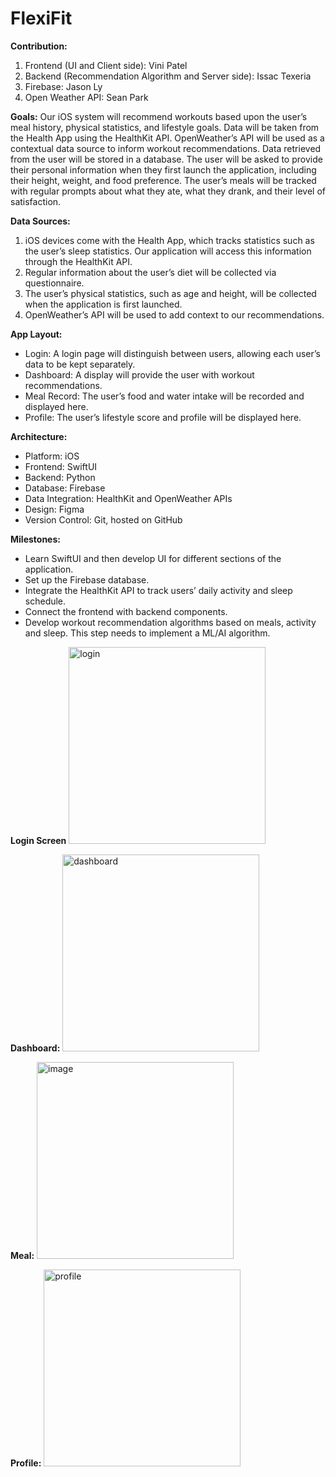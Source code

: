 # FlexiFit

**Contribution:**
1. Frontend (UI and Client side): Vini Patel
2. Backend (Recommendation Algorithm and Server side): Issac Texeria
3. Firebase: Jason Ly
4. Open Weather API: Sean Park



**Goals:**
Our iOS system will recommend workouts based upon the user’s meal history, physical statistics, and lifestyle goals. Data will be taken from the Health App using the HealthKit API. OpenWeather’s API will be used as a contextual data source to inform workout recommendations. Data retrieved from the user will be stored in a database. The user will be asked to provide their personal information when they first launch the application, including their height, weight, and food preference. The user’s meals will be tracked with regular prompts about what they ate, what they drank, and their level of satisfaction.

**Data Sources:**
1. iOS devices come with the Health App, which tracks statistics such as the user’s sleep statistics. Our application will access this information through the HealthKit API.
2. Regular information about the user’s diet will be collected via questionnaire.
3. The user’s physical statistics, such as age and height, will be collected when the application is first launched.
4. OpenWeather’s API will be used to add context to our recommendations.

**App Layout:**
* Login: A login page will distinguish between users, allowing each user’s data to be kept separately.
* Dashboard: A display will provide the user with workout recommendations.
* Meal Record: The user’s food and water intake will be recorded and displayed here.
* Profile: The user’s lifestyle score and profile will be displayed here.

**Architecture:**
* Platform: iOS
* Frontend: SwiftUI
* Backend: Python
* Database: Firebase
* Data Integration: HealthKit and OpenWeather APIs
* Design: Figma
* Version Control: Git, hosted on GitHub

**Milestones:**
* Learn SwiftUI and then develop UI for different sections of the application.
* Set up the Firebase database.
* Integrate the HealthKit API to track users’ daily activity and sleep schedule.
* Connect the frontend with backend components.
* Develop workout recommendation algorithms based on meals, activity and sleep. This step needs to implement a ML/AI algorithm.

**Login Screen**
<img width="315" alt="login" src="https://github.com/Vini251/FlexiFit/assets/80379653/48603af5-3f46-46d6-a152-39f8ea3d1862">

**Dashboard:**
<img width="315" alt="dashboard" src="https://github.com/Vini251/FlexiFit/assets/80379653/e4de407a-b776-426b-bbcc-ff4e98f85790">

**Meal:**
<img width="315" alt="image" src="https://github.com/Vini251/FlexiFit/assets/80379653/cff6878a-3c50-474a-b71e-963b212dbe13">

**Profile:**
<img width="315" alt="profile" src="https://github.com/Vini251/FlexiFit/assets/80379653/939b335d-e51e-4843-902a-08794e17117b">








